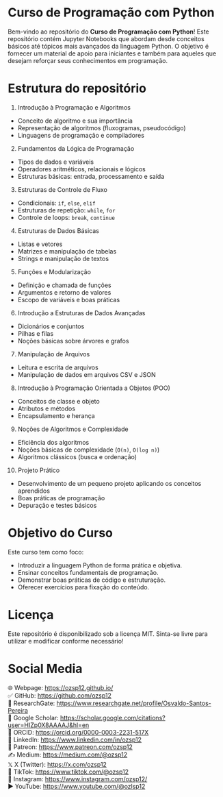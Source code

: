 # Curso de Programação com Python

Bem-vindo ao repositório do **Curso de Programação com Python**! Este repositório contém Jupyter Notebooks que abordam desde conceitos básicos até tópicos mais avançados da linguagem Python. O objetivo é fornecer um material de apoio para iniciantes e também para aqueles que desejam reforçar seus conhecimentos em programação.

# Estrutura do repositório
1. Introdução à Programação e Algoritmos
- Conceito de algoritmo e sua importância  
- Representação de algoritmos (fluxogramas, pseudocódigo)  
- Linguagens de programação e compiladores  
2. Fundamentos da Lógica de Programação
- Tipos de dados e variáveis  
- Operadores aritméticos, relacionais e lógicos  
- Estruturas básicas: entrada, processamento e saída  
3. Estruturas de Controle de Fluxo
- Condicionais: `if`, `else`, `elif`  
- Estruturas de repetição: `while`, `for`  
- Controle de loops: `break`, `continue`  
4. Estruturas de Dados Básicas
- Listas e vetores  
- Matrizes e manipulação de tabelas  
- Strings e manipulação de textos  
5. Funções e Modularização
- Definição e chamada de funções  
- Argumentos e retorno de valores  
- Escopo de variáveis e boas práticas  
6. Introdução a Estruturas de Dados Avançadas
- Dicionários e conjuntos  
- Pilhas e filas  
- Noções básicas sobre árvores e grafos  
7. Manipulação de Arquivos
- Leitura e escrita de arquivos  
- Manipulação de dados em arquivos CSV e JSON  
8. Introdução à Programação Orientada a Objetos (POO)
- Conceitos de classe e objeto  
- Atributos e métodos  
- Encapsulamento e herança  
9. Noções de Algoritmos e Complexidade
- Eficiência dos algoritmos  
- Noções básicas de complexidade (`O(n)`, `O(log n)`)  
- Algoritmos clássicos (busca e ordenação)  
10. Projeto Prático
- Desenvolvimento de um pequeno projeto aplicando os conceitos aprendidos  
- Boas práticas de programação  
- Depuração e testes básicos  

# Objetivo do Curso
Este curso tem como foco:
- Introduzir a linguagem Python de forma prática e objetiva.
- Ensinar conceitos fundamentais de programação.
- Demonstrar boas práticas de código e estruturação.
- Oferecer exercícios para fixação do conteúdo.

# Licença
Este repositório é disponibilizado sob a licença MIT. Sinta-se livre para utilizar e modificar conforme necessário!

# Social Media
🌐 Webpage: https://ozsp12.github.io/  
✅ GitHub: https://github.com/ozsp12  
🧪 ResearchGate: https://www.researchgate.net/profile/Osvaldo-Santos-Pereira  
🔬 Google Scholar: https://scholar.google.com/citations?user=HIZp0X8AAAAJ&hl=en  
🧾 ORCID: https://orcid.org/0000-0003-2231-517X  
💼 LinkedIn: https://www.linkedin.com/in/ozsp12  
🧡 Patreon: https://www.patreon.com/ozsp12  
✍️ Medium: https://medium.com/@ozsp12  
𝕏  X (Twitter): https://x.com/ozsp12  
📱 TikTok: https://www.tiktok.com/@ozsp12  
📸 Instagram: https://www.instagram.com/ozsp12/  
▶️ YouTube: https://www.youtube.com/@ozlsp12  
